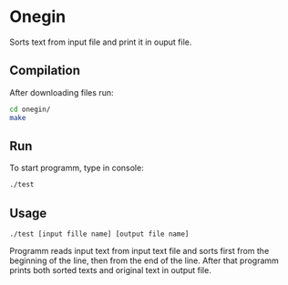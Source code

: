 # Onegin
Sorts text from input file and print it in ouput file.

## Compilation
After downloading files run:
```sh
cd onegin/
make
```
## Run
To start programm, type in console:
```sh
./test
```
####

## Usage
```sg
./test [input fille name] [output file name]
```
Programm reads input text from input text file and sorts first from the beginning of the line, then from the end of the line. After that programm prints both sorted texts and original text in output file.
